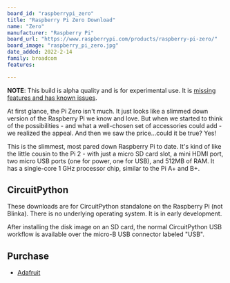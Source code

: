 ```yaml
---
board_id: "raspberrypi_zero"
title: "Raspberry Pi Zero Download"
name: "Zero"
manufacturer: "Raspberry Pi"
board_url: "https://www.raspberrypi.com/products/raspberry-pi-zero/"
board_image: "raspberry_pi_zero.jpg"
date_added: 2022-2-14
family: broadcom
features:

---
```


**NOTE**: This build is alpha quality and is for experimental use. It is [missing features and has known issues](https://github.com/adafruit/circuitpython/labels/broadcom).

At first glance, the Pi Zero isn't much.  It just looks like a slimmed down version of the Raspberry Pi we know and love.  But when we started to think of the possibilities - and what a well-chosen set of accessories could add - we realized the appeal.  And then we saw the price...could it be true? Yes!

This is the slimmest, most pared down Raspberry Pi to date.  It's kind of like the little cousin to the Pi 2 - with just a micro SD card slot, a mini HDMI port, two micro USB ports (one for power, one for USB), and 512MB of RAM. It has a single-core 1 GHz processor chip, similar to the Pi A+ and B+.

## CircuitPython

These downloads are for CircuitPython standalone on the Raspberry Pi (not Blinka). There is no underlying operating system. It is in early development.

After installing the disk image on an SD card, the normal CircuitPython USB workflow is available over the micro-B USB connector labeled "USB".


## Purchase
* [Adafruit](https://www.adafruit.com/product/2885)
